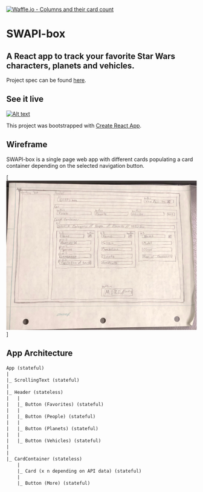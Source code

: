 [![Waffle.io - Columns and their card count](https://badge.waffle.io/colehart/swapibox.svg?columns=all)](https://waffle.io/colehart/swapibox)

# SWAPI-box
## A React app to track your favorite Star Wars characters, planets and vehicles.

Project spec can be found [here](http://frontend.turing.io/projects/swapi-box.html).

## See it live
[![Alt text](./src/assets/swapibox_screenshot.gif "App Screenshot")](https://colehart.github.io/swapibox/)

This project was bootstrapped with [Create React App](https://github.com/facebook/create-react-app).

## Wireframe
SWAPI-box is a single page web app with different cards populating a card container depending on the selected navigation button.

[![Alt text](./src/assets/swapibox_wireframe.jpg "App Wireframe")]

## App Architecture

```
App (stateful)
|
|_ ScrollingText (stateful)
|
|_ Header (stateless)
|   |
|   |_ Button (Favorites) (stateful)
|   |
|   |_ Button (People) (stateful)
|   |
|   |_ Button (Planets) (stateful)
|   |
|   |_ Button (Vehicles) (stateful)
|
|
|_ CardContainer (stateless)
    |
    |_ Card (x n depending on API data) (stateful)
    |
    |_ Button (More) (stateful)
```
